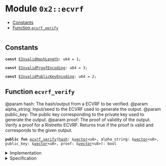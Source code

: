 
<a name="0x2_ecvrf"></a>

# Module `0x2::ecvrf`



-  [Constants](#@Constants_0)
-  [Function `ecvrf_verify`](#0x2_ecvrf_ecvrf_verify)


<pre><code></code></pre>



<a name="@Constants_0"></a>

## Constants


<a name="0x2_ecvrf_EInvalidHashLength"></a>



<pre><code><b>const</b> <a href="ecvrf.md#0x2_ecvrf_EInvalidHashLength">EInvalidHashLength</a>: u64 = 1;
</code></pre>



<a name="0x2_ecvrf_EInvalidProofEncoding"></a>



<pre><code><b>const</b> <a href="ecvrf.md#0x2_ecvrf_EInvalidProofEncoding">EInvalidProofEncoding</a>: u64 = 3;
</code></pre>



<a name="0x2_ecvrf_EInvalidPublicKeyEncoding"></a>



<pre><code><b>const</b> <a href="ecvrf.md#0x2_ecvrf_EInvalidPublicKeyEncoding">EInvalidPublicKeyEncoding</a>: u64 = 2;
</code></pre>



<a name="0x2_ecvrf_ecvrf_verify"></a>

## Function `ecvrf_verify`

@param hash: The hash/output from a ECVRF to be verified.
@param alpha_string: Input/seed to the ECVRF used to generate the output.
@param public_key: The public key corresponding to the private key used to generate the output.
@param proof: The proof of validity of the output.
Verify a proof for a Ristretto ECVRF. Returns true if the proof is valid and corresponds to the given output.


<pre><code><b>public</b> <b>fun</b> <a href="ecvrf.md#0x2_ecvrf_ecvrf_verify">ecvrf_verify</a>(<a href="">hash</a>: &<a href="">vector</a>&lt;u8&gt;, alpha_string: &<a href="">vector</a>&lt;u8&gt;, public_key: &<a href="">vector</a>&lt;u8&gt;, proof: &<a href="">vector</a>&lt;u8&gt;): bool
</code></pre>



<details>
<summary>Implementation</summary>


<pre><code><b>public</b> <b>native</b> <b>fun</b> <a href="ecvrf.md#0x2_ecvrf_ecvrf_verify">ecvrf_verify</a>(<a href="">hash</a>: &<a href="">vector</a>&lt;u8&gt;, alpha_string: &<a href="">vector</a>&lt;u8&gt;, public_key: &<a href="">vector</a>&lt;u8&gt;, proof: &<a href="">vector</a>&lt;u8&gt;): bool;
</code></pre>



</details>

<details>
<summary>Specification</summary>



<pre><code><b>pragma</b> opaque;
</code></pre>



</details>
